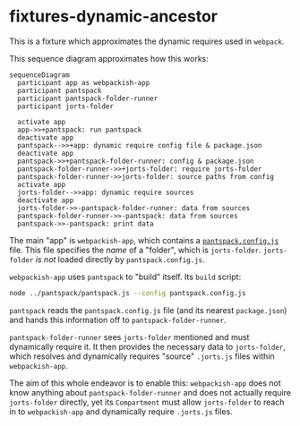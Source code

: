 # fixtures-dynamic-ancestor

This is a fixture which approximates the dynamic requires used in `webpack`.

This sequence diagram approximates how this works:

```mermaid
sequenceDiagram
  participant app as webpackish-app
  participant pantspack
  participant pantspack-folder-runner
  participant jorts-folder
  
  activate app
  app->>+pantspack: run pantspack
  deactivate app
  pantspack-->>+app: dynamic require config file & package.json
  deactivate app
  pantspack->>+pantspack-folder-runner: config & package.json
  pantspack-folder-runner->>+jorts-folder: require jorts-folder
  pantspack-folder-runner->>jorts-folder: source paths from config
  activate app
  jorts-folder-->>app: dynamic require sources
  deactivate app
  jorts-folder->>-pantspack-folder-runner: data from sources
  pantspack-folder-runner->>-pantspack: data from sources
  pantspack->>-pantspack: print data

```

The main "app" is `webpackish-app`, which contains a [`pantspack.config.js`](./node_modules/webpackish-app/pantspack.config.js) file. This file specifies the _name_ of a "folder", which is `jorts-folder`. `jorts-folder`  _is not_ loaded directly by `pantspack.config.js`.

`webpackish-app` uses `pantspack` to "build" itself.  Its `build` script:

```sh
node ../pantspack/pantspack.js --config pantspack.config.js
```

`pantspack` reads the `pantspack.config.js` file (and its nearest `package.json`) and hands this information off to `pantspack-folder-runner`.

`pantspack-folder-runner` sees `jorts-folder` mentioned and must dynamically require it. It then provides the necessary data to `jorts-folder`, which resolves and dynamically requires "source" `.jorts.js` files within `webpackish-app`.

The aim of this whole endeavor is to enable this: `webpackish-app` does not know anything about `pantspack-folder-runner` and does not actually require `jorts-folder` directly, yet its `Compartment` must allow `jorts-folder` to reach in to `webpackish-app` and dynamically require `.jorts.js` files.
